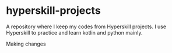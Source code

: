 # hyperskill-projects
A repository where I keep my codes from Hyperskill projects. I use Hyperskill to practice and learn kotlin and python mainly.

Making changes

